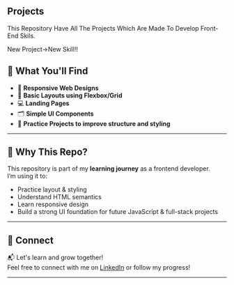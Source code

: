 Projects
-------------
This Repository Have All The Projects Which Are Made To Develop Front-End Skils.

New Project->New Skill!!

## 📁 What You'll Find

- 🎨 **Responsive Web Designs**
- 🧱 **Basic Layouts using Flexbox/Grid**
- 💻 **Landing Pages**
- 🗂️ **Simple UI Components**
- 🎯 **Practice Projects to improve structure and styling**

---

## 🌱 Why This Repo?

This repository is part of my **learning journey** as a frontend developer.  
I’m using it to:

- Practice layout & styling  
- Understand HTML semantics  
- Learn responsive design  
- Build a strong UI foundation for future JavaScript & full-stack projects

---

## 🔗 Connect

📬 Let's learn and grow together!  
Feel free to connect with me on [LinkedIn](https://www.linkedin.com/in/jami-tharun/) or follow my progress!

---
